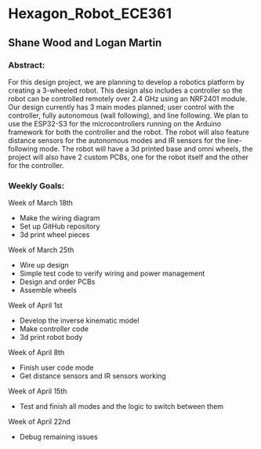 # Hexagon_Robot_ECE361
 
## Shane Wood and Logan Martin 

### Abstract: 
For this design project, we are planning to develop a robotics platform by creating a 3-wheeled robot. This design also includes a controller so the robot can be controlled remotely over 2.4 GHz using an NRF2401 module. Our design currently has 3 main modes planned; user control with the controller, fully autonomous (wall following), and line following. We plan to use the ESP32-S3 for the microcontrollers running on the Arduino framework for both the controller and the robot. The robot will also feature distance sensors for the autonomous modes and IR sensors for the line-following mode. The robot will have a 3d printed base and omni wheels, the project will also have 2 custom PCBs, one for the robot itself and the other for the controller. 

 

### Weekly Goals: 
Week of March 18th  
- Make the wiring diagram 
- Set up GitHub repository 
- 3d print wheel pieces 

Week of March 25th 
- Wire up design 
- Simple test code to verify wiring and power management 
- Design and order PCBs 
- Assemble wheels 

Week of April 1st 
- Develop the inverse kinematic model 
- Make controller code 
- 3d print robot body 

Week of April 8th 
- Finish user code mode 
- Get distance sensors and IR sensors working 

Week of April 15th 
- Test and finish all modes and the logic to switch between them 

Week of April 22nd 
- Debug remaining issues 
